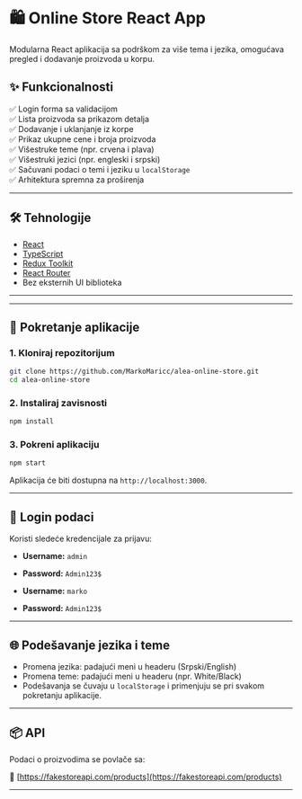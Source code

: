 # 🛍️ Online Store React App

Modularna React aplikacija sa podrškom za više tema i jezika, omogućava pregled i dodavanje proizvoda u korpu.

## ✨ Funkcionalnosti

✅ Login forma sa validacijom  
✅ Lista proizvoda sa prikazom detalja  
✅ Dodavanje i uklanjanje iz korpe  
✅ Prikaz ukupne cene i broja proizvoda  
✅ Višestruke teme (npr. crvena i plava)  
✅ Višestruki jezici (npr. engleski i srpski)  
✅ Sačuvani podaci o temi i jeziku u `localStorage`  
✅ Arhitektura spremna za proširenja

---

## 🛠️ Tehnologije

- [React](https://reactjs.org/)
- [TypeScript](https://www.typescriptlang.org/)
- [Redux Toolkit](https://redux-toolkit.js.org/)
- [React Router](https://reactrouter.com/)
- Bez eksternih UI biblioteka

---

---

## 🚀 Pokretanje aplikacije

### 1. Kloniraj repozitorijum

```bash
git clone https://github.com/MarkoMaricc/alea-online-store.git
cd alea-online-store
```

### 2. Instaliraj zavisnosti

```bash
npm install
```

### 3. Pokreni aplikaciju

```bash
npm start
```

Aplikacija će biti dostupna na `http://localhost:3000`.

---

## 🔐 Login podaci

Koristi sledeće kredencijale za prijavu:

- **Username:** `admin`
- **Password:** `Admin123$`

- **Username:** `marko`
- **Password:** `Admin123$`

---

## 🌐 Podešavanje jezika i teme

- Promena jezika: padajući meni u headeru (Srpski/English)
- Promena teme: padajući meni u headeru (npr. White/Black)
- Podešavanja se čuvaju u `localStorage` i primenjuju se pri svakom pokretanju aplikacije.

---

## 📦 API

Podaci o proizvodima se povlače sa:

🔗 [https://fakestoreapi.com/products](https://fakestoreapi.com/products)

---
